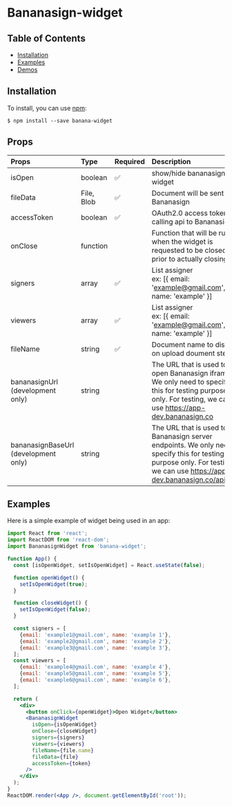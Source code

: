 # Bananasign-widget

## Table of Contents

- [Installation](#installation)
- [Examples](#examples)
- [Demos](https://app.bananasign.co)

## Installation

To install, you can use [npm](https://npmjs.org/):

    $ npm install --save banana-widget

## Props

| Props             | Type     | Required           | Description                                                                                                                                                                    |
| :---------------- | :------- | :----------------- | :----------------------------------------------------------------------------------------------------------------------------------------------------------------------------- |
| isOpen            | boolean  | :white_check_mark: | show/hide bananasign widget                                                                                                                                                    |
| fileData            | File, Blob  | :white_check_mark: | Document will be sent to Bananasign                                                                                                                                                    |
| accessToken            | boolean  | :white_check_mark: | OAuth2.0 access token for calling api to Bananasign                                                                                                                                                    |
| onClose           | function |                    | Function that will be run when the widget is requested to be closed, prior to actually closing.                                                                                |
| signers           | array    | :white_check_mark: | List assigner<br/>ex: [\{ email: 'example@gmail.com', name: 'example' \}]                                                                                                      |
| viewers           | array    | :white_check_mark: | List assigner<br/>ex: [\{ email: 'example@gmail.com', name: 'example' \}]                                                                                                      |
| fileName          | string   | :white_check_mark: | Document name to display on upload doument steps                                                                                                                               |
| bananasignUrl (development only)     | string   |                    | The URL that is used to open Bananasign iframe. We only need to specify this for testing purpose only. For testing, we can use https://app-dev.bananasign.co                   |
| bananasignBaseUrl (development only) | string   |                    | The URL that is used to call Bananasign server endpoints. We only need to specify this for testing purpose only. For testing, we can use https://app-dev.bananasign.co/api/web |

## Examples

Here is a simple example of widget being used in an app:

```jsx
import React from 'react';
import ReactDOM from 'react-dom';
import BananasignWidget from 'banana-widget';

function App() {
  const [isOpenWidget, setIsOpenWidget] = React.useState(false);

  function openWidget() {
    setIsOpenWidget(true);
  }

  function closeWidget() {
    setIsOpenWidget(false);
  }

  const signers = [
    {email: 'example1@gmail.com', name: 'example 1'},
    {email: 'example2@gmail.com', name: 'example 2'},
    {email: 'example3@gmail.com', name: 'example 3'},
  ];
  const viewers = [
    {email: 'example4@gmail.com', name: 'example 4'},
    {email: 'example5@gmail.com', name: 'example 5'},
    {email: 'example6@gmail.com', name: 'example 6'},
  ];

  return (
    <div>
      <button onClick={openWidget}>Open Widget</button>
      <BananasignWidget
        isOpen={isOpenWidget}
        onClose={closeWidget}
        signers={signers}
        viewers={viewers}
        fileName={file.name}
        fileData={file}
        accessToken={token}
      />
    </div>
  );
}
ReactDOM.render(<App />, document.getElementById('root'));
```
